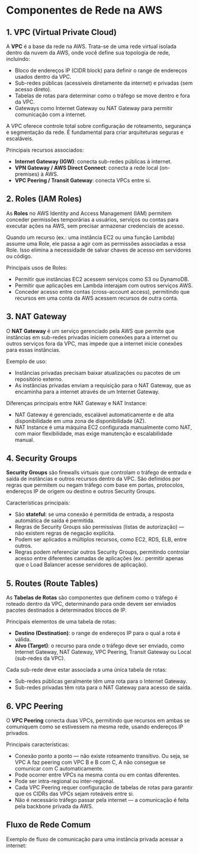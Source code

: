 # Componentes de Rede na AWS

## 1. VPC (Virtual Private Cloud)

A **VPC** é a base da rede na AWS. Trata-se de uma rede virtual isolada dentro da nuvem da AWS, onde você define sua topologia de rede, incluindo:

- Bloco de endereços IP (CIDR block) para definir o range de endereços usados dentro da VPC.
- Sub-redes públicas (acessíveis diretamente da internet) e privadas (sem acesso direto).
- Tabelas de rotas para determinar como o tráfego se move dentro e fora da VPC.
- Gateways como Internet Gateway ou NAT Gateway para permitir comunicação com a internet.

A VPC oferece controle total sobre configuração de roteamento, segurança e segmentação da rede. É fundamental para criar arquiteturas seguras e escaláveis.

Principais recursos associados:
- **Internet Gateway (IGW)**: conecta sub-redes públicas à internet.
- **VPN Gateway / AWS Direct Connect**: conecta a rede local (on-premises) à AWS.
- **VPC Peering / Transit Gateway**: conecta VPCs entre si.

## 2. Roles (IAM Roles)

As **Roles** no AWS Identity and Access Management (IAM) permitem conceder permissões temporárias a usuários, serviços ou contas para executar ações na AWS, sem precisar armazenar credenciais de acesso.

Quando um recurso (ex.: uma instância EC2 ou uma função Lambda) assume uma Role, ele passa a agir com as permissões associadas a essa Role. Isso elimina a necessidade de salvar chaves de acesso em servidores ou código.

Principais usos de Roles:
- Permitir que instâncias EC2 acessem serviços como S3 ou DynamoDB.
- Permitir que aplicações em Lambda interajam com outros serviços AWS.
- Conceder acesso entre contas (cross-account access), permitindo que recursos em uma conta da AWS acessem recursos de outra conta.

## 3. NAT Gateway

O **NAT Gateway** é um serviço gerenciado pela AWS que permite que instâncias em sub-redes privadas iniciem conexões para a internet ou outros serviços fora da VPC, mas impede que a internet inicie conexões para essas instâncias.

Exemplo de uso:
- Instâncias privadas precisam baixar atualizações ou pacotes de um repositório externo.
- As instâncias privadas enviam a requisição para o NAT Gateway, que as encaminha para a internet através de um Internet Gateway.

Diferenças principais entre NAT Gateway e NAT Instance:
- NAT Gateway é gerenciado, escalável automaticamente e de alta disponibilidade em uma zona de disponibilidade (AZ).
- NAT Instance é uma máquina EC2 configurada manualmente como NAT, com maior flexibilidade, mas exige manutenção e escalabilidade manual.

## 4. Security Groups

**Security Groups** são firewalls virtuais que controlam o tráfego de entrada e saída de instâncias e outros recursos dentro da VPC. São definidos por regras que permitem ou negam tráfego com base em portas, protocolos, endereços IP de origem ou destino e outros Security Groups.

Características principais:
- São **stateful**: se uma conexão é permitida de entrada, a resposta automática de saída é permitida.
- Regras de Security Groups são permissivas (listas de autorização) — não existem regras de negação explícita.
- Podem ser aplicados a múltiplos recursos, como EC2, RDS, ELB, entre outros.
- Regras podem referenciar outros Security Groups, permitindo controlar acesso entre diferentes camadas de aplicações (ex.: permitir apenas que o Load Balancer acesse servidores de aplicação).

## 5. Routes (Route Tables)

As **Tabelas de Rotas** são componentes que definem como o tráfego é roteado dentro da VPC, determinando para onde devem ser enviados pacotes destinados a determinados blocos de IP.

Principais elementos de uma tabela de rotas:
- **Destino (Destination)**: o range de endereços IP para o qual a rota é válida.
- **Alvo (Target)**: o recurso para onde o tráfego deve ser enviado, como Internet Gateway, NAT Gateway, VPC Peering, Transit Gateway ou Local (sub-redes da VPC).

Cada sub-rede deve estar associada a uma única tabela de rotas:
- Sub-redes públicas geralmente têm uma rota para o Internet Gateway.
- Sub-redes privadas têm rota para o NAT Gateway para acesso de saída.

## 6. VPC Peering

O **VPC Peering** conecta duas VPCs, permitindo que recursos em ambas se comuniquem como se estivessem na mesma rede, usando endereços IP privados.

Principais características:
- Conexão ponto a ponto — não existe roteamento transitivo. Ou seja, se VPC A faz peering com VPC B e B com C, A não consegue se comunicar com C automaticamente.
- Pode ocorrer entre VPCs na mesma conta ou em contas diferentes.
- Pode ser intra-regional ou inter-regional.
- Cada VPC Peering requer configuração de tabelas de rotas para garantir que os CIDRs das VPCs sejam roteáveis entre si.
- Não é necessário tráfego passar pela internet — a comunicação é feita pela backbone privada da AWS.

## Fluxo de Rede Comum

Exemplo de fluxo de comunicação para uma instância privada acessar a internet:
